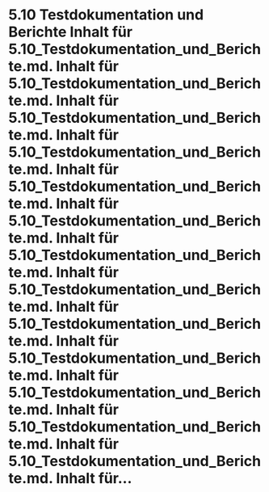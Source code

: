 # 5.10 Testdokumentation und Berichte Inhalt für 5.10_Testdokumentation_und_Berichte.md. Inhalt für 5.10_Testdokumentation_und_Berichte.md. Inhalt für 5.10_Testdokumentation_und_Berichte.md. Inhalt für 5.10_Testdokumentation_und_Berichte.md. Inhalt für 5.10_Testdokumentation_und_Berichte.md. Inhalt für 5.10_Testdokumentation_und_Berichte.md. Inhalt für 5.10_Testdokumentation_und_Berichte.md. Inhalt für 5.10_Testdokumentation_und_Berichte.md. Inhalt für 5.10_Testdokumentation_und_Berichte.md. Inhalt für 5.10_Testdokumentation_und_Berichte.md. Inhalt für 5.10_Testdokumentation_und_Berichte.md. Inhalt für 5.10_Testdokumentation_und_Berichte.md. Inhalt für 5.10_Testdokumentation_und_Berichte.md. Inhalt für...